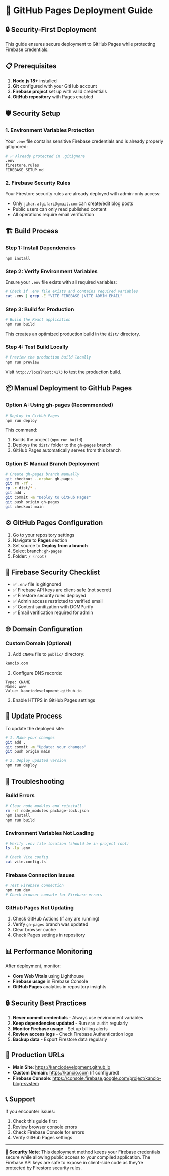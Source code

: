 # 🚀 GitHub Pages Deployment Guide

## 🔒 Security-First Deployment

This guide ensures secure deployment to GitHub Pages while protecting Firebase credentials.

## 📋 Prerequisites

1. **Node.js 18+** installed
2. **Git** configured with your GitHub account
3. **Firebase project** set up with valid credentials
4. **GitHub repository** with Pages enabled

## 🛡️ Security Setup

### 1. Environment Variables Protection

Your `.env` file contains sensitive Firebase credentials and is already properly gitignored:

```bash
# ✅ Already protected in .gitignore
.env
firestore.rules
FIREBASE_SETUP.md
```

### 2. Firebase Security Rules

Your Firestore security rules are already deployed with admin-only access:
- Only `jihar.algifari@gmail.com` can create/edit blog posts
- Public users can only read published content
- All operations require email verification

## 🏗️ Build Process

### Step 1: Install Dependencies

```bash
npm install
```

### Step 2: Verify Environment Variables

Ensure your `.env` file exists with all required variables:

```bash
# Check if .env file exists and contains required variables
cat .env | grep -E "VITE_FIREBASE_|VITE_ADMIN_EMAIL"
```

### Step 3: Build for Production

```bash
# Build the React application
npm run build
```

This creates an optimized production build in the `dist/` directory.

### Step 4: Test Build Locally

```bash
# Preview the production build locally
npm run preview
```

Visit `http://localhost:4173` to test the production build.

## 📦 Manual Deployment to GitHub Pages

### Option A: Using gh-pages (Recommended)

```bash
# Deploy to GitHub Pages
npm run deploy
```

This command:
1. Builds the project (`npm run build`)
2. Deploys the `dist/` folder to the `gh-pages` branch
3. GitHub Pages automatically serves from this branch

### Option B: Manual Branch Deployment

```bash
# Create gh-pages branch manually
git checkout --orphan gh-pages
git rm -rf .
cp -r dist/* .
git add .
git commit -m "Deploy to GitHub Pages"
git push origin gh-pages
git checkout main
```

## ⚙️ GitHub Pages Configuration

1. Go to your repository settings
2. Navigate to **Pages** section
3. Set source to **Deploy from a branch**
4. Select branch: `gh-pages`
5. Folder: `/ (root)`

## 🔐 Firebase Security Checklist

- ✅ `.env` file is gitignored
- ✅ Firebase API keys are client-safe (not secret)
- ✅ Firestore security rules deployed
- ✅ Admin access restricted to verified email
- ✅ Content sanitization with DOMPurify
- ✅ Email verification required for admin

## 🌐 Domain Configuration

### Custom Domain (Optional)

1. Add `CNAME` file to `public/` directory:
```
kancio.com
```

2. Configure DNS records:
```
Type: CNAME
Name: www
Value: kanciodevelopment.github.io
```

3. Enable HTTPS in GitHub Pages settings

## 🔄 Update Process

To update the deployed site:

```bash
# 1. Make your changes
git add .
git commit -m "Update: your changes"
git push origin main

# 2. Deploy updated version
npm run deploy
```

## 🐛 Troubleshooting

### Build Errors

```bash
# Clear node_modules and reinstall
rm -rf node_modules package-lock.json
npm install
npm run build
```

### Environment Variables Not Loading

```bash
# Verify .env file location (should be in project root)
ls -la .env

# Check Vite config
cat vite.config.ts
```

### Firebase Connection Issues

```bash
# Test Firebase connection
npm run dev
# Check browser console for Firebase errors
```

### GitHub Pages Not Updating

1. Check GitHub Actions (if any are running)
2. Verify `gh-pages` branch was updated
3. Clear browser cache
4. Check Pages settings in repository

## 📊 Performance Monitoring

After deployment, monitor:

- **Core Web Vitals** using Lighthouse
- **Firebase usage** in Firebase Console
- **GitHub Pages** analytics in repository insights

## 🔒 Security Best Practices

1. **Never commit credentials** - Always use environment variables
2. **Keep dependencies updated** - Run `npm audit` regularly
3. **Monitor Firebase usage** - Set up billing alerts
4. **Review access logs** - Check Firebase Authentication logs
5. **Backup data** - Export Firestore data regularly

## 🎯 Production URLs

- **Main Site**: https://kanciodevelopment.github.io
- **Custom Domain**: https://kancio.com (if configured)
- **Firebase Console**: https://console.firebase.google.com/project/kancio-blog-system

## 📞 Support

If you encounter issues:
1. Check this guide first
2. Review browser console errors
3. Check Firebase Console for errors
4. Verify GitHub Pages settings

---

**🔐 Security Note**: This deployment method keeps your Firebase credentials secure while allowing public access to your compiled application. The Firebase API keys are safe to expose in client-side code as they're protected by Firestore security rules.